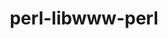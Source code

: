 ---
title: "perl-libwww-perl"
layout: cache
category: package
meta: {"versions": ["6.33"], "compilers": ["gcc@7.5.0", "gcc@8.3.1", "gcc@9.3.0"]}
spec_files: 
 - spec-0.json
 - spec-1.json
 - spec-2.json
 - spec-3.json
spec_names:
 - 'perl-libwww-perl@6.33%gcc@8.3.1 arch=linux-rhel8-x86_64 ^berkeley-db@18.1.40%gcc@8.3.1+cxx~docs+stl patches=b231fcc arch=linux-rhel8-x86_64 ^gdbm@1.19%gcc@8.3.1 arch=linux-rhel8-x86_64 ^ncurses@6.2%gcc@8.3.1~symlinks+termlib abi=none arch=linux-rhel8-x86_64 ^perl@5.32.1%gcc@8.3.1+cpanm+shared+threads arch=linux-rhel8-x86_64 ^perl-encode-locale@1.05%gcc@8.3.1 arch=linux-rhel8-x86_64 ^perl-file-listing@6.04%gcc@8.3.1 arch=linux-rhel8-x86_64 ^perl-html-parser@3.72%gcc@8.3.1 arch=linux-rhel8-x86_64 ^perl-html-tagset@3.20%gcc@8.3.1 arch=linux-rhel8-x86_64 ^perl-http-cookies@6.04%gcc@8.3.1 arch=linux-rhel8-x86_64 ^perl-http-daemon@6.01%gcc@8.3.1 arch=linux-rhel8-x86_64 ^perl-http-date@6.02%gcc@8.3.1 arch=linux-rhel8-x86_64 ^perl-http-message@6.13%gcc@8.3.1 arch=linux-rhel8-x86_64 ^perl-http-negotiate@6.01%gcc@8.3.1 arch=linux-rhel8-x86_64 ^perl-io-html@1.001%gcc@8.3.1 arch=linux-rhel8-x86_64 ^perl-lwp-mediatypes@6.02%gcc@8.3.1 arch=linux-rhel8-x86_64 ^perl-net-http@6.17%gcc@8.3.1 arch=linux-rhel8-x86_64 ^perl-try-tiny@0.28%gcc@8.3.1 arch=linux-rhel8-x86_64 ^perl-uri@1.72%gcc@8.3.1 arch=linux-rhel8-x86_64 ^perl-www-robotrules@6.02%gcc@8.3.1 arch=linux-rhel8-x86_64 ^readline@8.1%gcc@8.3.1 arch=linux-rhel8-x86_64'
 - 'perl-libwww-perl@6.33%gcc@7.5.0 arch=linux-ubuntu18.04-x86_64 ^berkeley-db@18.1.40%gcc@7.5.0+cxx~docs+stl patches=b231fcc arch=linux-ubuntu18.04-x86_64 ^gdbm@1.19%gcc@7.5.0 arch=linux-ubuntu18.04-x86_64 ^ncurses@6.2%gcc@7.5.0~symlinks+termlib abi=none arch=linux-ubuntu18.04-x86_64 ^perl@5.32.1%gcc@7.5.0+cpanm+shared+threads arch=linux-ubuntu18.04-x86_64 ^perl-encode-locale@1.05%gcc@7.5.0 arch=linux-ubuntu18.04-x86_64 ^perl-file-listing@6.04%gcc@7.5.0 arch=linux-ubuntu18.04-x86_64 ^perl-html-parser@3.72%gcc@7.5.0 arch=linux-ubuntu18.04-x86_64 ^perl-html-tagset@3.20%gcc@7.5.0 arch=linux-ubuntu18.04-x86_64 ^perl-http-cookies@6.04%gcc@7.5.0 arch=linux-ubuntu18.04-x86_64 ^perl-http-daemon@6.01%gcc@7.5.0 arch=linux-ubuntu18.04-x86_64 ^perl-http-date@6.02%gcc@7.5.0 arch=linux-ubuntu18.04-x86_64 ^perl-http-message@6.13%gcc@7.5.0 arch=linux-ubuntu18.04-x86_64 ^perl-http-negotiate@6.01%gcc@7.5.0 arch=linux-ubuntu18.04-x86_64 ^perl-io-html@1.001%gcc@7.5.0 arch=linux-ubuntu18.04-x86_64 ^perl-lwp-mediatypes@6.02%gcc@7.5.0 arch=linux-ubuntu18.04-x86_64 ^perl-net-http@6.17%gcc@7.5.0 arch=linux-ubuntu18.04-x86_64 ^perl-try-tiny@0.28%gcc@7.5.0 arch=linux-ubuntu18.04-x86_64 ^perl-uri@1.72%gcc@7.5.0 arch=linux-ubuntu18.04-x86_64 ^perl-www-robotrules@6.02%gcc@7.5.0 arch=linux-ubuntu18.04-x86_64 ^readline@8.1%gcc@7.5.0 arch=linux-ubuntu18.04-x86_64'
 - 'perl-libwww-perl@6.33%gcc@9.3.0 arch=linux-rhel7-x86_64 ^berkeley-db@18.1.40%gcc@9.3.0+cxx~docs+stl patches=b231fcc arch=linux-rhel7-x86_64 ^gdbm@1.19%gcc@9.3.0 arch=linux-rhel7-x86_64 ^ncurses@6.2%gcc@9.3.0~symlinks+termlib abi=none arch=linux-rhel7-x86_64 ^perl@5.32.1%gcc@9.3.0+cpanm+shared+threads arch=linux-rhel7-x86_64 ^perl-encode-locale@1.05%gcc@9.3.0 arch=linux-rhel7-x86_64 ^perl-file-listing@6.04%gcc@9.3.0 arch=linux-rhel7-x86_64 ^perl-html-parser@3.72%gcc@9.3.0 arch=linux-rhel7-x86_64 ^perl-html-tagset@3.20%gcc@9.3.0 arch=linux-rhel7-x86_64 ^perl-http-cookies@6.04%gcc@9.3.0 arch=linux-rhel7-x86_64 ^perl-http-daemon@6.01%gcc@9.3.0 arch=linux-rhel7-x86_64 ^perl-http-date@6.02%gcc@9.3.0 arch=linux-rhel7-x86_64 ^perl-http-message@6.13%gcc@9.3.0 arch=linux-rhel7-x86_64 ^perl-http-negotiate@6.01%gcc@9.3.0 arch=linux-rhel7-x86_64 ^perl-io-html@1.001%gcc@9.3.0 arch=linux-rhel7-x86_64 ^perl-lwp-mediatypes@6.02%gcc@9.3.0 arch=linux-rhel7-x86_64 ^perl-net-http@6.17%gcc@9.3.0 arch=linux-rhel7-x86_64 ^perl-try-tiny@0.28%gcc@9.3.0 arch=linux-rhel7-x86_64 ^perl-uri@1.72%gcc@9.3.0 arch=linux-rhel7-x86_64 ^perl-www-robotrules@6.02%gcc@9.3.0 arch=linux-rhel7-x86_64 ^readline@8.1%gcc@9.3.0 arch=linux-rhel7-x86_64'
 - 'perl-libwww-perl@6.33%gcc@9.3.0 arch=linux-ubuntu20.04-x86_64 ^berkeley-db@18.1.40%gcc@9.3.0+cxx~docs+stl patches=b231fcc arch=linux-ubuntu20.04-x86_64 ^gdbm@1.19%gcc@9.3.0 arch=linux-ubuntu20.04-x86_64 ^ncurses@6.2%gcc@9.3.0~symlinks+termlib abi=none arch=linux-ubuntu20.04-x86_64 ^perl@5.32.1%gcc@9.3.0+cpanm+shared+threads arch=linux-ubuntu20.04-x86_64 ^perl-encode-locale@1.05%gcc@9.3.0 arch=linux-ubuntu20.04-x86_64 ^perl-file-listing@6.04%gcc@9.3.0 arch=linux-ubuntu20.04-x86_64 ^perl-html-parser@3.72%gcc@9.3.0 arch=linux-ubuntu20.04-x86_64 ^perl-html-tagset@3.20%gcc@9.3.0 arch=linux-ubuntu20.04-x86_64 ^perl-http-cookies@6.04%gcc@9.3.0 arch=linux-ubuntu20.04-x86_64 ^perl-http-daemon@6.01%gcc@9.3.0 arch=linux-ubuntu20.04-x86_64 ^perl-http-date@6.02%gcc@9.3.0 arch=linux-ubuntu20.04-x86_64 ^perl-http-message@6.13%gcc@9.3.0 arch=linux-ubuntu20.04-x86_64 ^perl-http-negotiate@6.01%gcc@9.3.0 arch=linux-ubuntu20.04-x86_64 ^perl-io-html@1.001%gcc@9.3.0 arch=linux-ubuntu20.04-x86_64 ^perl-lwp-mediatypes@6.02%gcc@9.3.0 arch=linux-ubuntu20.04-x86_64 ^perl-net-http@6.17%gcc@9.3.0 arch=linux-ubuntu20.04-x86_64 ^perl-try-tiny@0.28%gcc@9.3.0 arch=linux-ubuntu20.04-x86_64 ^perl-uri@1.72%gcc@9.3.0 arch=linux-ubuntu20.04-x86_64 ^perl-www-robotrules@6.02%gcc@9.3.0 arch=linux-ubuntu20.04-x86_64 ^readline@8.1%gcc@9.3.0 arch=linux-ubuntu20.04-x86_64'
---